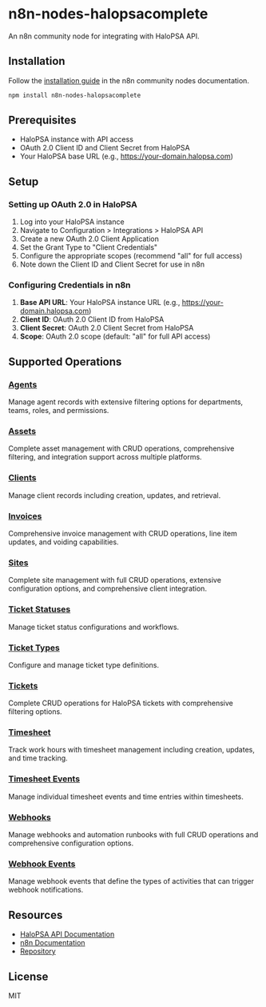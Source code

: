 # n8n-nodes-halopsacomplete

An n8n community node for integrating with HaloPSA API.

## Installation

Follow the [installation guide](https://docs.n8n.io/integrations/community-nodes/installation/) in the n8n community nodes documentation.

```bash
npm install n8n-nodes-halopsacomplete
```

## Prerequisites

- HaloPSA instance with API access
- OAuth 2.0 Client ID and Client Secret from HaloPSA
- Your HaloPSA base URL (e.g., https://your-domain.halopsa.com)

## Setup

### Setting up OAuth 2.0 in HaloPSA

1. Log into your HaloPSA instance
2. Navigate to Configuration > Integrations > HaloPSA API
3. Create a new OAuth 2.0 Client Application
4. Set the Grant Type to "Client Credentials"
5. Configure the appropriate scopes (recommend "all" for full access)
6. Note down the Client ID and Client Secret for use in n8n

### Configuring Credentials in n8n

1. **Base API URL**: Your HaloPSA instance URL (e.g., https://your-domain.halopsa.com)
2. **Client ID**: OAuth 2.0 Client ID from HaloPSA
3. **Client Secret**: OAuth 2.0 Client Secret from HaloPSA
4. **Scope**: OAuth 2.0 scope (default: "all" for full API access)

## Supported Operations

### [Agents](./docs/agents.md)
Manage agent records with extensive filtering options for departments, teams, roles, and permissions.

### [Assets](./docs/assets.md)
Complete asset management with CRUD operations, comprehensive filtering, and integration support across multiple platforms.

### [Clients](./docs/clients.md) 
Manage client records including creation, updates, and retrieval.

### [Invoices](./docs/invoices.md)
Comprehensive invoice management with CRUD operations, line item updates, and voiding capabilities.

### [Sites](./docs/sites.md)
Complete site management with full CRUD operations, extensive configuration options, and comprehensive client integration.

### [Ticket Statuses](./docs/ticket-statuses.md)
Manage ticket status configurations and workflows.

### [Ticket Types](./docs/ticket-types.md)
Configure and manage ticket type definitions.

### [Tickets](./docs/tickets.md)
Complete CRUD operations for HaloPSA tickets with comprehensive filtering options.

### [Timesheet](./docs/timesheet.md)
Track work hours with timesheet management including creation, updates, and time tracking.

### [Timesheet Events](./docs/timesheet-event.md)
Manage individual timesheet events and time entries within timesheets.

### [Webhooks](./docs/webhooks.md)
Manage webhooks and automation runbooks with full CRUD operations and comprehensive configuration options.

### [Webhook Events](./docs/webhookEvents.md)
Manage webhook events that define the types of activities that can trigger webhook notifications.

## Resources

- [HaloPSA API Documentation](https://haloitsm.com/api)
- [n8n Documentation](https://docs.n8n.io)
- [Repository](https://github.com/redanthrax/halopsa-node)

## License

MIT

